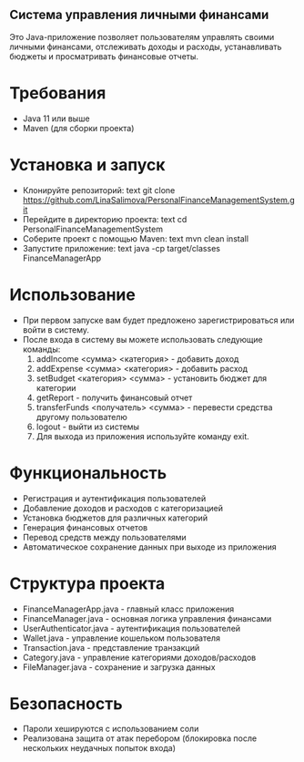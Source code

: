 ## Система управления личными финансами
Это Java-приложение позволяет пользователям управлять своими личными финансами, отслеживать доходы и расходы, устанавливать бюджеты и просматривать финансовые отчеты.
# Требования
- Java 11 или выше
- Maven (для сборки проекта)
# Установка и запуск
- Клонируйте репозиторий:
text
git clone https://github.com/LinaSalimova/PersonalFinanceManagementSystem.git
- Перейдите в директорию проекта:
text
cd PersonalFinanceManagementSystem
- Соберите проект с помощью Maven:
text
mvn clean install
- Запустите приложение:
text
java -cp target/classes FinanceManagerApp
# Использование
- При первом запуске вам будет предложено зарегистрироваться или войти в систему.
- После входа в систему вы можете использовать следующие команды:
  1. addIncome <сумма> <категория> - добавить доход
  2. addExpense <сумма> <категория> - добавить расход
  3. setBudget <категория> <сумма> - установить бюджет для категории
  4. getReport - получить финансовый отчет
  5. transferFunds <получатель> <сумма> - перевести средства другому пользователю
  6. logout - выйти из системы
  7. Для выхода из приложения используйте команду exit.
# Функциональность
- Регистрация и аутентификация пользователей
- Добавление доходов и расходов с категоризацией
- Установка бюджетов для различных категорий
- Генерация финансовых отчетов
- Перевод средств между пользователями
- Автоматическое сохранение данных при выходе из приложения
# Структура проекта
- FinanceManagerApp.java - главный класс приложения
- FinanceManager.java - основная логика управления финансами
- UserAuthenticator.java - аутентификация пользователей
- Wallet.java - управление кошельком пользователя
- Transaction.java - представление транзакций
- Category.java - управление категориями доходов/расходов
- FileManager.java - сохранение и загрузка данных
# Безопасность
- Пароли хешируются с использованием соли
- Реализована защита от атак перебором (блокировка после нескольких неудачных попыток входа)
